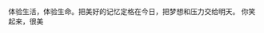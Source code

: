 体验生活，体验生命。把美好的记忆定格在今日，把梦想和压力交给明天。
你笑起来，很美  ​​​
<!-- ##{"timestamp":1590422400}## -->
<!-- ##{"timestamp":1590422400}## -->

